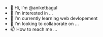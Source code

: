 - 👋 Hi, I’m @aniketbagul
- 👀 I’m interested in ...
- 🌱 I’m currently learning  web devlopement
- 💞️ I’m looking to collaborate on ...
- 📫 How to reach me ...

<!---
aniketbagul/aniketbagul is a ✨ special ✨ repository because its `README.md` (this file) appears on your GitHub profile.
You can click the Preview link to take a look at your changes.
--->
